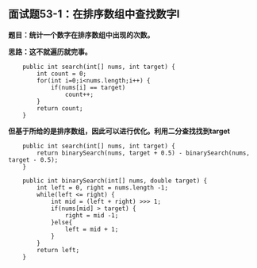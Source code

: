 ## 面试题53-1：在排序数组中查找数字I
**题目：统计一个数字在排序数组中出现的次数。**

**思路：这不就遍历就完事。**
```
	public int search(int[] nums, int target) {
        int count = 0;
		for(int i=0;i<nums.length;i++) {
			if(nums[i] == target) 
				count++;
		}
		return count;
    }
```
**但基于所给的是排序数组，因此可以进行优化。利用二分查找找到target**
```
	public int search(int[] nums, int target) {
		return binarySearch(nums, target + 0.5) - binarySearch(nums, target - 0.5);
    }
	
	public int binarySearch(int[] nums, double target) {
		int left = 0, right = nums.length -1;
		while(left <= right) {
			int mid = (left + right) >>> 1;
			if(nums[mid] > target) {
				right = mid -1;
			}else{
				left = mid + 1;
			}
		}
		return left;
	}
```